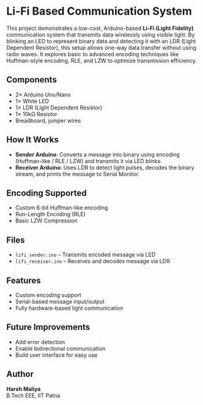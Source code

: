 #  Li-Fi Based Communication System

This project demonstrates a low-cost, Arduino-based **Li-Fi (Light Fidelity)** communication system that transmits data wirelessly using visible light. By blinking an LED to represent binary data and detecting it with an LDR (Light Dependent Resistor), this setup allows one-way data transfer without using radio waves. It explores basic to advanced encoding techniques like Huffman-style encoding, RLE, and LZW to optimize transmission efficiency.

##  Components
- 2× Arduino Uno/Nano
- 1× White LED
- 1× LDR (Light Dependent Resistor)
- 1× 10kΩ Resistor
- Breadboard, jumper wires

##  How It Works
- **Sender Arduino**: Converts a message into binary using encoding (Huffman-like / RLE / LZW) and transmits it via LED blinks.
- **Receiver Arduino**: Uses LDR to detect light pulses, decodes the binary stream, and prints the message to Serial Monitor.

##  Encoding Supported
- Custom 6-bit Huffman-like encoding
- Run-Length Encoding (RLE)
- Basic LZW Compression

##  Files
- `lifi_sender.ino` – Transmits encoded message via LED
- `lifi_receiver.ino` – Receives and decodes message via LDR

##  Features
- Custom encoding support
- Serial-based message input/output
- Fully hardware-based light communication

##  Future Improvements
- Add error detection
- Enable bidirectional communication
- Build user interface for easy use

##  Author
**Harsh Maliya**  
B.Tech EEE, IIT Patna
